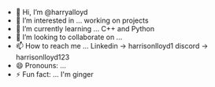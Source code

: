 - 👋 Hi, I’m @harryalloyd
- 👀 I’m interested in ... working on projects
- 🌱 I’m currently learning ... C++ and Python
- 💞️ I’m looking to collaborate on ...
- 📫 How to reach me ... Linkedin -> harrisonlloyd1   discord -> harrisonlloyd123
- 😄 Pronouns: ...
- ⚡ Fun fact: ... I'm ginger

<!---
harryalloyd/harryalloyd is a ✨ special ✨ repository because its `README.md` (this file) appears on your GitHub profile.
You can click the Preview link to take a look at your changes.
--->
